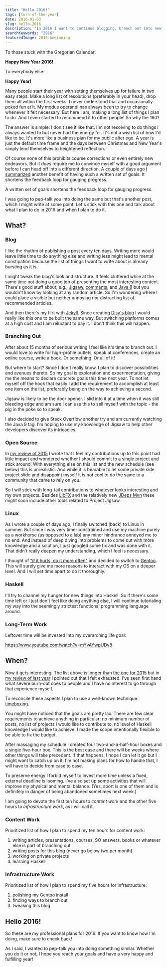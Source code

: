 ```yaml
---
title: "Hello 2016!"
tags: [turn-of-the-year]
date: 2016-01-03
slug: hello-2016
description: "In 2016 I want to continue blogging, branch out into new areas, work on my private projects, learn me a Haskell, and prevent exhaustion.Wow, so much to do."
searchKeywords: "2016"
featuredImage: 2016-beginning
---
```


To those stuck with the Gregorian Calendar:

**Happy New Year [2016](https://twitter.com/standupmaths/status/681122790943125504)!**

To everybody else:

**Happy Year!**

Many people start their year with setting themselves up for failure in two easy steps: Make a long list of resolutions (preferably in your head), drop them all within the first weeks.
I never understood that and occasionally poked fun at it.
My modus operandi has always been to try to change whenever it felt necessary.
But here I am, making a long list of things I plan to do.
And I even started to recommend it to other people!
So why the 180?

The answer is simple: I don't see it like that.
I'm not resolving to do things I always wanted to but never had the energy for.
It's not a wish list of how I'd like to be.
It's more like a business plan for my public alter ego.
A year is just the default time frame and the days between Christmas and New Year's simply lend themselves to heightened reflection.

Of course none of this prohibits course corrections or even entirely new endeavors.
But it *does* require me to convince myself with a good argument before I can head off into a different direction.
A couple of days ago [I summarized](goodbye-2015) another benefit of having such a written set of goals: It shortens the feedback loop for gauging progress.

<pullquote>A written set of goals shortens the feedback loop for gauging progress.</pullquote>

I was going to pep-talk you into doing the same but that's another post, which I might write at some point.
Let's stick with this one and talk about what I plan to do in 2016 and when I plan to do it.

## What?

### Blog

I like the rhythm of publishing a post every ten days.
Writing more would leave little time to do anything else and writing less might lead to mental constipation because the list of things I want to write about is already bursting as it is.

I might tweak the blog's look and structure.
It feels cluttered while at the same time not doing a good job of presenting the most interesting content.
There's good stuff about, e.g., [Jigsaw](tag:project-jigsaw), [comments](tag:documentation), and [Java 8](tag:java-8) but you wouldn't know by looking at any random article.
So I'm wondering where I could place a visible but neither annoying nor distracting list of recommended articles.

And then there's my flirt with [Jekyll](http://jekyllrb.com/).
Since creating [Disy's blog](https://blog.disy.net/) I would really like this one to be built the same way.
But switching platforms comes at a high cost and I am reluctant to pay it.
I don't think this will happen.

### Branching Out

After about 15 months of serious writing I feel like it's time to branch out.
I would love to write for high-profile outlets, speak at conferences, create an online course, write a book.
Or something.
Or all of it!

But where to start?
Since I don't really know, I plan to discover possibilities and avenues thereto.
So my goal is exploration and experimentation, giving me the means to declare concrete goals this time next year.
To not let myself off the hook that easily I add the requirement to accomplish at least one item on the list, preferably being on the way to achieving a second.

Jigsaw is likely to be the door opener.
I slid into it at a time when it was still bleeding edge and am sure I can use this to sell myself with the topic - the pig in the poke so to speak.

I also decided to give Stack Overflow another try and am currently watching the Java 9 tag.
I'm hoping to use my knowledge of Jigsaw to help other developers discover its intricacies.

### Open Source

In [my review of 2015](goodbye-2015) I wrote that I feel my contributions up to this point had little impact and wondered whether I should commit to a single project and stick around.
With everything else on this list and the new schedule (see below) this is unrealistic.
And while it is bearable to let some private side project slide and disappoint myself it is not cool to do the same to a community that came to rely on you.

So I will stick with long-tail contributions to whatever looks interesting and my own projects.
Besides [LibFX](http://libfx.codefx.org/) and the relatively new [JDeps Mvn](https://github.com/nipafx/JDeps-Maven-Plugin/) these might soon include other tools related to Project Jigsaw.

### Linux

As I wrote a couple of days ago, I finally switched (back) to Linux in summer.
But since I was very time-constrained and use my machine purely as a workhorse (as opposed to a lab) any minor hindrance annoyed me to no end.
And instead of deep diving into problems to come out with more knowledge and a solution, I just googled some fix and was done with it.
That didn't really deepen my understanding, which I feel is necessary.

I thought of ["if it hurts, do it more often"](http://www.martinfowler.com/bliki/FrequencyReducesDifficulty.html) and decided to switch to [Gentoo](https://www.gentoo.org/).
This will surely give me more reasons to interact with my OS on a deeper level.
And I will set time apart to do it thoroughly.

### Haskell

I'll try to channel my hunger for new things into Haskell.
So if there's some time left or I just don't feel like doing anything else, I will continue tutorialing my way into the seemingly strictest functional programming language around.

### Long-Term Work

Leftover time will be invested into my overarching life goal:

https://www.youtube.com/watch?v=mYvAYwpUDv8

## When?

Now it gets interesting.
The list above is longer than [the one for 2015](hello-2015) but in [my review of last year](goodbye-2015) I pointed out that I felt exhausted.
I've seen first hand what severe burn-out does to people and I have no interest to go through that experience myself.

To reconcile these aspects I plan to use a well-known technique: [timeboxing](https://en.wikipedia.org/wiki/Timeboxing).

You might have noticed that the goals are pretty lax.
There are few clear requirements to achieve anything in particular: no minimum number of posts, no list of projects I would like to contribute to, no level of Haskell knowledge I would like to achieve.
I made the scope intentionally flexible to be able to fix the budget.

After massaging my schedule I created four two-and-a-half-hour boxes and a single five-hour box.
This is the best case and there will be weeks where other things will take precedent.
If that happens, I hope I can let it go but I might want to catch up on it.
I'm not making plans for how to handle that, I will have to decide from case to case.

To preserve energy I forbid myself to invest more time unless a fixed, external deadline is looming.
I've also set up some activities that will improve my physical and mental balance.
(Yes, sport is one of them and is definitely in danger of being abandoned sometimes next week.)

I am going to devote the first ten hours to *content work* and the other five hours to *infrastructure work*, as I will call it.

### Content Work

Prioritized list of how I plan to spend my ten hours for content work:

1. writing articles, presentations, courses, SO answers, books or whatever else is part of branching out
2. writing posts for this blog (never go below two per month)
3. working on private projects
4. learning Haskell

### Infrastructure Work

Prioritized list of how I plan to spend my five hours for infrastructure:

1. polishing my Gentoo install
2. finding ways to branch out
3. tweaking this blog

## Hello 2016!

So these are my professional plans for 2016.
If you want to know how I'm doing, make sure to check back!

As I said, I wanted to pep-talk you into doing something similar.
Whether you do it or not, I hope you reach your goals and have a very happy and fulfilling year!
